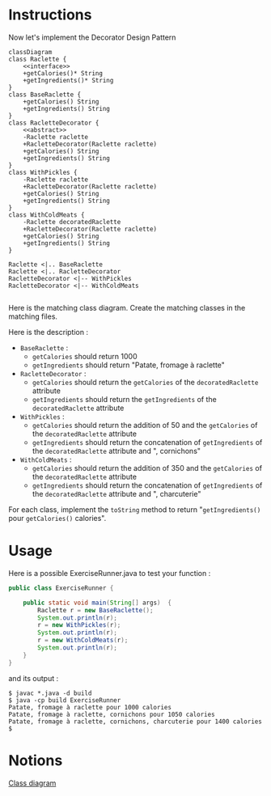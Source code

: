 # Instructions

Now let's implement the Decorator Design Pattern

```mermaid
classDiagram
class Raclette {
    <<interface>>
    +getCalories()* String
    +getIngredients()* String
}
class BaseRaclette {
    +getCalories() String
    +getIngredients() String
}
class RacletteDecorator {
    <<abstract>>
    -Raclette raclette
    +RacletteDecorator(Raclette raclette)
    +getCalories() String
    +getIngredients() String
}
class WithPickles {
    -Raclette raclette
    +RacletteDecorator(Raclette raclette)
    +getCalories() String
    +getIngredients() String
}
class WithColdMeats {
    -Raclette decoratedRaclette
    +RacletteDecorator(Raclette raclette)
    +getCalories() String
    +getIngredients() String
}

Raclette <|.. BaseRaclette
Raclette <|.. RacletteDecorator
RacletteDecorator <|-- WithPickles
RacletteDecorator <|-- WithColdMeats


```

Here is the matching class diagram. Create the matching classes in the matching files.

Here is the description : 
* `BaseRaclette` :
  * `getCalories` should return 1000
  * `getIngredients` should return "Patate, fromage à raclette"
* `RacletteDecorator` :
  * `getCalories` should return the `getCalories` of the `decoratedRaclette` attribute
  * `getIngredients` should return the `getIngredients` of the `decoratedRaclette` attribute
* `WithPickles` :
  * `getCalories` should return the addition of 50 and the `getCalories` of the `decoratedRaclette` attribute
  * `getIngredients` should return the concatenation of `getIngredients` of the `decoratedRaclette` attribute and ", cornichons"
* `WithColdMeats` :
  * `getCalories` should return the addition of 350 and the `getCalories` of the `decoratedRaclette` attribute
  * `getIngredients` should return the concatenation of `getIngredients` of the `decoratedRaclette` attribute and ", charcuterie"

For each class, implement the `toString` method to return "`getIngredients()` pour `getCalories()` calories".

# Usage

Here is a possible ExerciseRunner.java to test your function :

```java
public class ExerciseRunner {

    public static void main(String[] args)  {
        Raclette r = new BaseRaclette();
        System.out.println(r);
        r = new WithPickles(r);
        System.out.println(r);
        r = new WithColdMeats(r);
        System.out.println(r);
    }
}
```
          
and its output :
```shell
$ javac *.java -d build
$ java -cp build ExerciseRunner 
Patate, fromage à raclette pour 1000 calories
Patate, fromage à raclette, cornichons pour 1050 calories
Patate, fromage à raclette, cornichons, charcuterie pour 1400 calories
$
```

# Notions
[Class diagram](https://fr.wikipedia.org/wiki/Diagramme_de_classes)  


